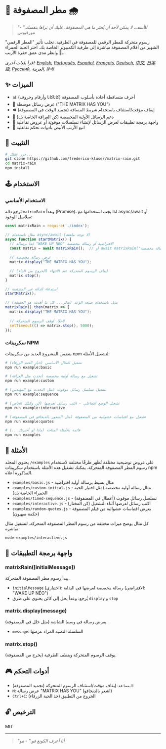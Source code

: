 # 🧠 مطر المصفوفة 🌧️

> *"للأسف، لا يمكن لأحد أن يُخبَر ما هي المصفوفة. عليك أن تراها بنفسك."* - مورفيوس

رسوم متحركة للمطر الرقمي للمصفوفة في الطرفية، تجلب تأثير "المطر الرقمي" الشهير من أفلام المصفوفة مباشرة إلى طرفية الكمبيوتر الخاصة بك. اختر الحبة الحمراء 💊 وانظر مدى عمق حفرة الأرنب...

*اقرأ بلغات أخرى: [English](README.en.md), [Português](README.pt-br.md), [Español](README.es.md), [Français](README.fr.md), [Deutsch](README.de.md), [中文](README.zh.md), [日本語](README.ja.md), [Русский](README.ru.md), [العربية](README.ar.md), [हिन्दी](README.hi.md)*

## ✨ الميزات

- 📊 أحرف متساقطة أخاذة بأسلوب المصفوفة (كاتاكانا وأرقام وحروف)
- 💬 عرض رسائل موسطة ("THE MATRIX HAS YOU")
- ⏯️ إيقاف مؤقت/استئناف باستخدام شريط المسافة (تجميد الوقت في المصفوفة)
- 📝 دعم الرسائل الأولية المخصصة (كن العرافة الخاصة بك)
- 🔄 واجهة برمجة تطبيقات لعرض الرسائل لإنشاء تسلسلات موقوتة أو عروض تفاعلية
- 🐇 اتبع الأرنب الأبيض بأدوات تحكم تفاعلية

## 💾 التثبيت

```bash
# حرر عقلك...
git clone https://github.com/frederico-kluser/matrix-rain.git
cd matrix-rain
npm install
```

## 🕹️ الاستخدام

### الاستخدام الأساسي

تُرجع دالة `matrixRain` وعداً (Promise)، لذا يجب استخدامها مع async/await أو سلاسل الوعود:

```javascript
const matrixRain = require('./index');

// مثال باستخدام async/await (لا توجد ملعقة)
async function startMatrix() {
  // ابدأ برسالة "WAKE UP NEO" الافتراضية أو رسالة مخصصة
  const matrix = await matrixRain();  // أو await matrixRain("رسالة مخصصة");

  // عرض رسالة مخصصة
  matrix.display("THE MATRIX HAS YOU");

  // إيقاف الرسوم المتحركة عند الانتهاء (الخروج من البناء)
  matrix.stop();
}

// استدعاء الدالة غير المتزامنة
startMatrix();

// بديل باستخدام صيغة الوعد (تذكر... كل ما أقدمه هو الحقيقة)
matrixRain().then(matrix => {
  matrix.display("THE MATRIX HAS YOU");
  
  // لاحقًا، أوقف الرسوم المتحركة
  setTimeout(() => matrix.stop(), 5000);
});
```

### سكريبتات NPM

يتضمن المشروع العديد من سكريبتات npm لتشغيل الأمثلة:

```bash
# تشغيل المثال الأساسي (خيار الحبة الزرقاء)
npm run example:basic

# تشغيل مع رسالة أولية مخصصة (تحدث مثل العرافة)
npm run example:custom

# تشغيل تسلسل رسائل موقوت (مثل التحدث مع المهندس)
npm run example:sequence

# تشغيل الوضع التفاعلي - اكتب رسائل لعرضها (كن وكيلك الخاص)
npm run example:interactive

# تشغيل مع اقتباسات عشوائية من المصفوفة (مثل الشعور بالديجافو في المصفوفة)
npm run example:quotes

# قائمة بالأمثلة المتاحة (ماذا لو أخبرتك...)
npm run examples
```

## 🧪 الأمثلة

يحتوي المجلد `/examples` على عروض توضيحية مختلفة تُظهر طرقًا مختلفة لاستخدام رسوم المطر المصفوفة المتحركة.
يمكنك تشغيل هذه الأمثلة باستخدام سكريبتات npm المذكورة أعلاه.

- `examples/basic.js` - مثال بسيط برسالة أولية افتراضية
- `examples/custom-initial.js` - مثال رسالة أولية مخصصة (مثل اختيار الحبة الحمراء الخاصة بك)
- `examples/timed-sequence.js` - تسلسل رسائل موقوت (أعطال في المصفوفة)
- `examples/interactive.js` - اكتب رسائل لعرضها أثناء التشغيل (كن المختار)
- `examples/random-quotes.js` - يعرض اقتباسات عشوائية من فيلم المصفوفة (حكمة صهيون)

كل مثال يوضح ميزات مختلفة من رسوم المطر المصفوفة المتحركة. لتشغيل مثال مباشرة:

```bash
node examples/interactive.js
```

## 🔌 واجهة برمجة التطبيقات

### matrixRain([initialMessage])

يبدأ رسوم مطر المصفوفة المتحركة.

- `initialMessage` (اختياري): رسالة مخصصة لعرضها في البداية (الافتراضي: "WAKE UP NEO")
- يُرجع: وعداً يحل إلى كائن يحتوي على طرق `display` و `stop`

### matrix.display(message)

يعرض رسالة في وسط الشاشة (مثل خلل في المصفوفة).

- `message`: السلسلة النصية المراد عرضها

### matrix.stop()

يوقف الرسوم المتحركة وينظف الطرفية (يخرج من المصفوفة).

## 🎮 أدوات التحكم

- `المسافة`: إيقاف مؤقت/استئناف الرسوم المتحركة (تجميد المصفوفة)
- `M`: عرض رسالة "MATRIX HAS YOU" (اشعر بالديجافو)
- `Ctrl+C`: الخروج من التطبيق (خذ الحبة الزرقاء)

## 🔓 الترخيص

MIT

---

> *"أنا أعرف الكونغ فو."* - نيو